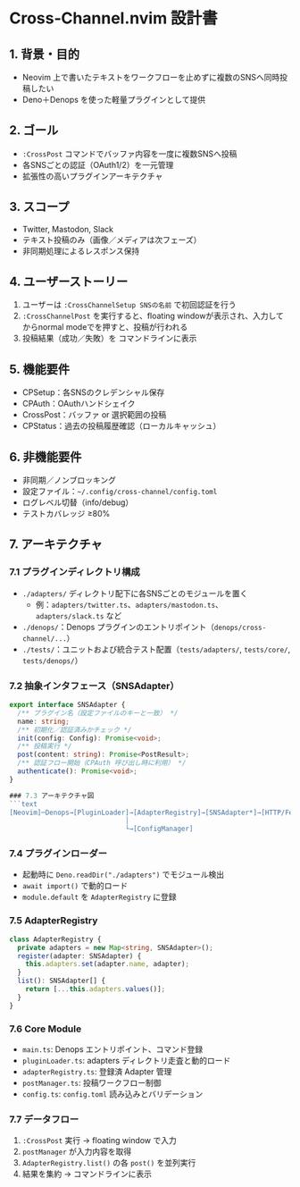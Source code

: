 # Cross‑Channel.nvim 設計書

## 1. 背景・目的
- Neovim 上で書いたテキストをワークフローを止めずに複数のSNSへ同時投稿したい  
- Deno＋Denops を使った軽量プラグインとして提供

## 2. ゴール
- `:CrossPost` コマンドでバッファ内容を一度に複数SNSへ投稿  
- 各SNSごとの認証（OAuth1/2）を一元管理  
- 拡張性の高いプラグインアーキテクチャ

## 3. スコープ
- Twitter, Mastodon, Slack
- テキスト投稿のみ（画像／メディアは次フェーズ）  
- 非同期処理によるレスポンス保持

## 4. ユーザーストーリー
1. ユーザーは `:CrossChannelSetup SNSの名前` で初回認証を行う  
2. `:CrossChannelPost` を実行すると、floating windowが表示され、入力してからnormal modeで<CR>を押すと、投稿が行われる  
3. 投稿結果（成功／失敗）を コマンドラインに表示

## 5. 機能要件
- CPSetup：各SNSのクレデンシャル保存  
- CPAuth：OAuthハンドシェイク  
- CrossPost：バッファ or 選択範囲の投稿  
- CPStatus：過去の投稿履歴確認（ローカルキャッシュ）

## 6. 非機能要件
- 非同期／ノンブロッキング  
- 設定ファイル：`~/.config/cross-channel/config.toml`  
- ログレベル切替（info/debug）  
- テストカバレッジ ≥80%

## 7. アーキテクチャ
### 7.1 プラグインディレクトリ構成
- `./adapters/` ディレクトリ配下に各SNSごとのモジュールを置く  
  - 例：`adapters/twitter.ts`、`adapters/mastodon.ts`、`adapters/slack.ts` など  
- `./denops/`：Denops プラグインのエントリポイント（`denops/cross-channel/...`）  
- `./tests/`：ユニットおよび統合テスト配置（`tests/adapters/`, `tests/core/`, `tests/denops/`）  

### 7.2 抽象インタフェース（SNSAdapter）
```ts
export interface SNSAdapter {
  /** プラグイン名（設定ファイルのキーと一致） */
  name: string;
  /** 初期化／認証済みかチェック */
  init(config: Config): Promise<void>;
  /** 投稿実行 */
  post(content: string): Promise<PostResult>;
  /** 認証フロー開始（CPAuth 呼び出し時に利用） */
  authenticate(): Promise<void>;
} 

### 7.3 アーキテクチャ図
```text
[Neovim]─Denops→[PluginLoader]→[AdapterRegistry]→[SNSAdapter*]→[HTTP/Fetch]
                             │
                             └→[ConfigManager]
```

### 7.4 プラグインローダー
- 起動時に `Deno.readDir("./adapters")` でモジュール検出
- `await import()` で動的ロード
- `module.default` を `AdapterRegistry` に登録

### 7.5 AdapterRegistry
```ts
class AdapterRegistry {
  private adapters = new Map<string, SNSAdapter>();
  register(adapter: SNSAdapter) {
    this.adapters.set(adapter.name, adapter);
  }
  list(): SNSAdapter[] {
    return [...this.adapters.values()];
  }
}
```

### 7.6 Core Module
- `main.ts`: Denops エントリポイント、コマンド登録
- `pluginLoader.ts`: adapters ディレクトリ走査と動的ロード
- `adapterRegistry.ts`: 登録済 Adapter 管理
- `postManager.ts`: 投稿ワークフロー制御
- `config.ts`: `config.toml` 読み込みとバリデーション

### 7.7 データフロー
1. `:CrossPost` 実行 → floating window で入力
2. `postManager` が入力内容を取得
3. `AdapterRegistry.list()` の各 `post()` を並列実行
4. 結果を集約 → コマンドラインに表示

